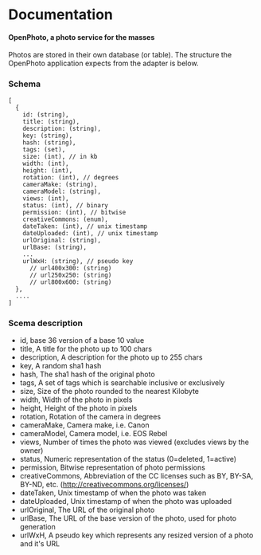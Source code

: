 Documentation
=======================
#### OpenPhoto, a photo service for the masses

Photos are stored in their own database (or table). The structure the OpenPhoto application expects from the adapter is below.

### Schema

    [
      {
        id: (string),
        title: (string),
        description: (string),
        key: (string),
        hash: (string),
        tags: (set),
        size: (int), // in kb
        width: (int),
        height: (int),
        rotation: (int), // degrees
        cameraMake: (string),
        cameraModel: (string),
        views: (int),
        status: (int), // binary
        permission: (int), // bitwise
        creativeCommons: (enum),
        dateTaken: (int), // unix timestamp
        dateUploaded: (int), // unix timestamp
        urlOriginal: (string),
        urlBase: (string),
        ...
        urlWxH: (string), // pseudo key
          // url400x300: (string)
          // url250x250: (string)
          // url800x600: (string)
      },
      ....
    ]

### Scema description

  * id, base 36 version of a base 10 value
  * title, A title for the photo up to 100 chars
  * description, A description for the photo up to 255 chars
  * key, A random sha1 hash
  * hash, The sha1 hash of the original photo
  * tags, A set of tags which is searchable inclusive or exclusively
  * size, Size of the photo rounded to the nearest Kilobyte
  * width, Width of the photo in pixels
  * height, Height of the photo in pixels
  * rotation, Rotation of the camera in degrees
  * cameraMake, Camera make, i.e. Canon
  * cameraModel, Camera model, i.e. EOS Rebel
  * views, Number of times the photo was viewed (excludes views by the owner)
  * status, Numeric representation of the status (0=deleted, 1=active)
  * permission, Bitwise representation of photo permissions
  * creativeCommons, Abbreviation of the CC licenses such as BY, BY-SA, BY-ND, etc. (http://creativecommons.org/licenses/)
  * dateTaken, Unix timestamp of when the photo was taken
  * dateUploaded, Unix timestamp of when the photo was uploaded
  * urlOriginal, The URL of the original photo
  * urlBase, The URL of the base version of the photo, used for photo generation
  * urlWxH, A pseudo key which represents any resized version of a photo and it's URL
